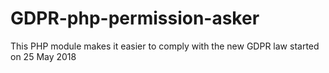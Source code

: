 # GDPR-php-permission-asker
This PHP module makes it easier to comply with the new GDPR law started on 25 May 2018
